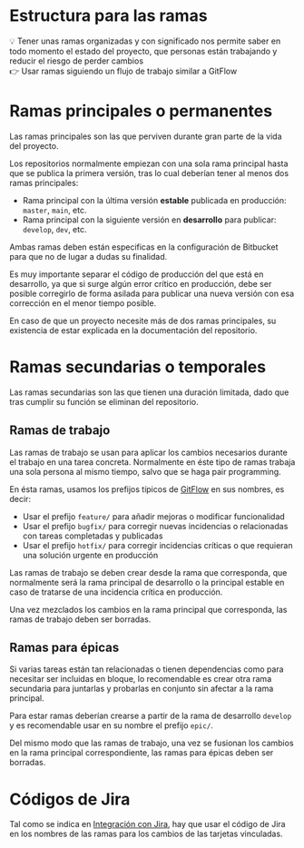 # Estructura para las ramas

<aside>
💡 Tener unas ramas organizadas y con significado nos permite saber en todo momento el estado del proyecto, que personas están trabajando y reducir el riesgo de perder cambios

</aside>

<aside>
👉 Usar ramas siguiendo un flujo de trabajo similar a GitFlow

</aside>

# Ramas principales o permanentes

Las ramas principales son las que perviven durante gran parte de la vida del proyecto.

Los repositorios normalmente empiezan con una sola rama principal hasta que se publica la primera versión, tras lo cual deberían tener al menos dos ramas principales:

- Rama principal con la última versión **estable** publicada en producción: `master`, `main`, etc.
- Rama principal con la siguiente versión en **desarrollo** para publicar: `develop`, `dev`, etc.

Ambas ramas deben están especificas en la configuración de Bitbucket para que no de lugar a dudas su finalidad.

Es muy importante separar el código de producción del que está en desarrollo, ya que si surge algún error crítico en producción, debe ser posible corregirlo de forma asilada para publicar una nueva versión con esa corrección en el menor tiempo posible.

En caso de que un proyecto necesite más de dos ramas principales, su existencia de estar explicada en la documentación del repositorio.

# Ramas secundarias o temporales

Las ramas secundarias son las que tienen una duración limitada, dado que tras cumplir su función se eliminan del repositorio.

## Ramas de trabajo

Las ramas de trabajo se usan para aplicar los cambios necesarios durante el trabajo en una tarea concreta. Normalmente en éste tipo de ramas trabaja una sola persona al mismo tiempo, salvo que se haga pair programming.

En ésta ramas, usamos los prefijos típicos de [GitFlow](https://www.atlassian.com/es/git/tutorials/comparing-workflows/gitflow-workflow) en sus nombres, es decir:

- Usar el prefijo `feature/` para añadir mejoras o modificar funcionalidad
- Usar el prefijo `bugfix/` para corregir nuevas incidencias o relacionadas con tareas completadas y publicadas
- Usar el prefijo `hotfix/` para corregir incidencias críticas o que requieran una solución urgente en producción

Las ramas de trabajo se deben crear desde la rama que corresponda, que normalmente será la rama principal de desarrollo o la principal estable en caso de tratarse de una incidencia crítica en producción.

Una vez mezclados los cambios en la rama principal que corresponda, las ramas de trabajo deben ser borradas.

## Ramas para épicas

Si varias tareas están tan relacionadas o tienen dependencias como para necesitar ser incluidas en bloque, lo recomendable es crear otra rama secundaria para juntarlas y probarlas en conjunto sin afectar a la rama principal.

Para estar ramas deberían crearse a partir de la rama de desarrollo `develop` y es recomendable usar en su nombre el prefijo `epic/`.

Del mismo modo que las ramas de trabajo, una vez se fusionan los cambios en la rama principal correspondiente, las ramas para épicas deben ser borradas.

# Códigos de Jira

Tal como se indica en [Integración con Jira](development/git/jira), hay que usar el código de Jira en los nombres de las ramas para los cambios de las tarjetas vinculadas.